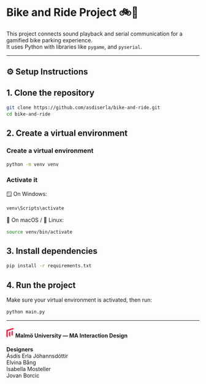 # Bike and Ride Project 🚲🎵

This project connects sound playback and serial communication for a gamified bike parking experience.  
It uses Python with libraries like `pygame`, and `pyserial`.

---


## ⚙️ Setup Instructions

## 1. Clone the repository
```bash
git clone https://github.com/asdiserla/bike-and-ride.git
cd bike-and-ride
```


## 2. Create a virtual environment
### Create a virtual environment
```bash
python -m venv venv
```

### Activate it
🪟 On Windows:
```bash
venv\Scripts\activate
```
🍎 On macOS / 🐧 Linux:
```bash
source venv/bin/activate
```

## 3. Install dependencies
```bash
pip install -r requirements.txt
```

## 4. Run the project

Make sure your virtual environment is activated, then run:

```bash
python main.py
```

---

#### ![Malmö University Logo](/src/images/maulogo.png) Malmö University — MA Interaction Design <br>

**Designers** <br>
Ásdís Erla Jóhannsdóttir <br>
Elvina Bång <br>
Isabella Mosteller <br>
Jovan Borcic
